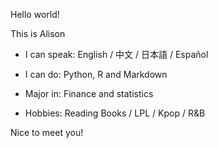 Hello world!

This is Alison

- I can speak: English / 中文 / 日本語 / Español

- I can do: Python, R and Markdown

- Major in: Finance and statistics

- Hobbies: Reading Books / LPL / Kpop / R&B


Nice to meet you!
